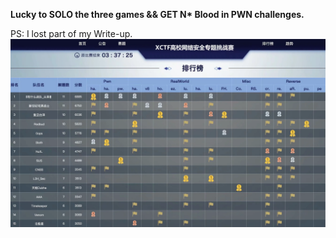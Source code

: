 **Lucky to SOLO the three games &&
GET N\* Blood in PWN challenges.**

PS: I lost part of my Write-up.
![PWN](./INFO.png)


